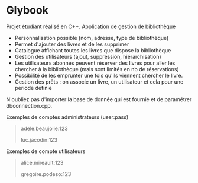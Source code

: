 # Glybook
Projet étudiant réalisé en C++. Application de gestion de bibliothèque

* Personnalisation possible (nom, adresse, type de bibliothèque)
* Permet d'ajouter des livres et de les supprimer
* Catalogue affichant toutes les livres que dispose la bibliothèque
* Gestion des utilisateurs (ajout, suppression, hiérarchisation)
* Les utilisateurs abonnés peuvent réserver des livres pour aller les chercher à la bibliothèque (mais sont limités en nb de réservations)
* Possibilité de les emprunter une fois qu'ils viennent chercher le livre.
* Gestion des prêts : on associe un livre, un utilisateur et cela pour une période définie

N'oubliez pas d'importer la base de donnée qui est fournie et de paramétrer dbconnection.cpp. 

Exemples de comptes administrateurs (user:pass)
> adele.beaujolie:123
>
> luc.jacodin:123

Exemples de compte utilisateurs
> alice.mireault:123
>
> gregoire.podeso:123
